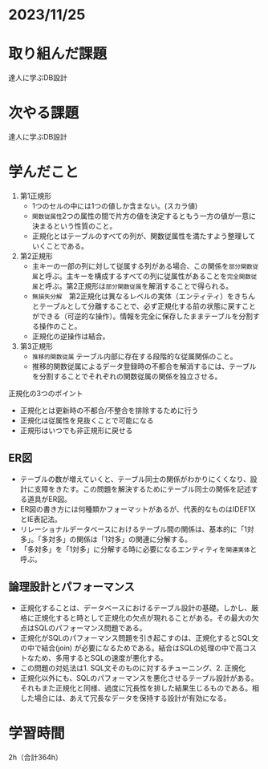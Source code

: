 # 2023/11/25
# 取り組んだ課題
達人に学ぶDB設計
  
# 次やる課題
達人に学ぶDB設計

# 学んだこと
1. 第1正規形
    * 1つのセルの中には1つの値しか含まない。(スカラ値)
    * `関数従属性`2つの属性の間で片方の値を決定するともう一方の値が一意に決まるという性質のこと。
    * 正規化とはテーブルのすべての列が、関数従属性を満たすよう整理していくことである。
1. 第2正規形
    * 主キーの一部の列に対して従属する列がある場合、この関係を`部分関数従属`と呼ぶ。主キーを構成するすべての列に従属性があることを`完全関数従属`と呼ぶ。第2正規形は`部分関数従属`を解消することで得られる。
    * `無損失分解`　第2正規化は異なるレベルの実体（エンティティ）をきちんとテーブルとして分離することで、必ず正規化する前の状態に戻すことができる（可逆的な操作）。情報を完全に保存したままテーブルを分割する操作のこと。
    * 正規化の逆操作は結合。
1. 第3正規形
    * `推移的関数従属` テーブル内部に存在する段階的な従属関係のこと。
    * 推移的関数従属によるデータ登録時の不都合を解消するには、テーブルを分割することでそれぞれの関数従属の関係を独立させる。

正規化の3つのポイント
* 正規化とは更新時の不都合/不整合を排除するために行う
* 正規化は従属性を見抜くことで可能になる
* 正規形はいつでも非正規形に戻せる
## ER図
* テーブルの数が増えていくと、テーブル同士の関係がわかりにくくなり、設計に支障をきたす。この問題を解決するためにテーブル同士の関係を記述する道具がER図。
* ER図の書き方には何種類かフォーマットがあるが、代表的なものはIDEF1XとIE表記法。
* リレーショナルデータベースにおけるテーブル間の関係は、基本的に「1対多」。「多対多」の関係は「1対多」の関連に分解する。
* 「多対多」を「1対多」に分解する時に必要になるエンティティを`関連実体`と呼ぶ。

## 論理設計とパフォーマンス
* 正規化することは、データベースにおけるテーブル設計の基礎。しかし、厳格に正規化すると時として正規化の欠点が現れることがある。その最大の欠点はSQLのパフォーマンス問題である。
* 正規化がSQLのパフォーマンス問題を引き起こすのは、正規化するとSQL文の中で結合(join)
が必要になるためである。結合はSQLの処理の中で高コストなため、多用するとSQLの速度が悪化する。
* この問題の対処法は1. SQL文そのものに対するチューニング、2. 正規化
* 正規化以外にも、SQLのパフォーマンスを悪化させるテーブル設計がある。それもまた正規化と同様、過度に冗長性を排した結果生じるものである。相した場合には、あえて冗長なデータを保持する設計が有効になる。

# 学習時間
2h（合計364h）
